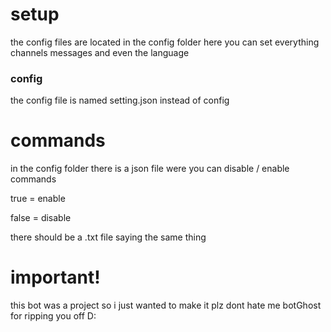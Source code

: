 # setup

the config files are located in the config folder
here you can set everything channels messages
and even the language

### config 

the config file is named setting.json instead of config 

# commands

in the config folder there is a json file were you can disable / enable commands

true = enable

false = disable

there should be a .txt file saying the same thing

# important!

this bot was a project so i just wanted to make it
plz dont hate me botGhost for ripping you off D:
